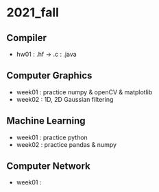 # 2021_fall

## Compiler
  - hw01 : .hf -> .c : .java

## Computer Graphics
  - week01 : practice numpy & openCV & matplotlib 
  - week02 : 1D, 2D Gaussian filtering 
  
## Machine Learning
  - week01 : practice python
  - week02 : practice pandas & numpy 
  
## Computer Network
  - week01 : 
